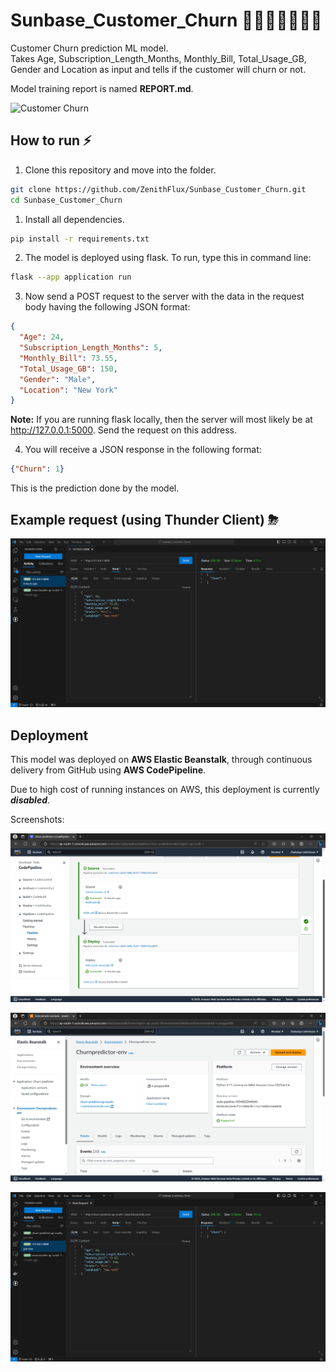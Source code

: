 # Sunbase_Customer_Churn 🏃🏼‍♀️🏃🏼‍♂️💨

Customer Churn prediction ML model.  
Takes Age, Subscription_Length_Months, Monthly_Bill, Total_Usage_GB, Gender and Location as input and tells if the customer will churn or not.

Model training report is named **REPORT.md**.

![Customer Churn](https://www.cleartouch.in/wp-content/uploads/2022/11/Customer-Churn.png)

## How to run ⚡

1. Clone this repository and move into the folder.
```bash
git clone https://github.com/ZenithFlux/Sunbase_Customer_Churn.git  
cd Sunbase_Customer_Churn
```

1. Install all dependencies.  
```bash
pip install -r requirements.txt
```

2. The model is deployed using flask. To run, type this in command line:  
```bash
flask --app application run
```

3. Now send a POST request to the server with the data in the request body having the following JSON format:
```json
{
  "Age": 24,
  "Subscription_Length_Months": 5,
  "Monthly_Bill": 73.55,
  "Total_Usage_GB": 150,
  "Gender": "Male",
  "Location": "New York"
}
```

**Note:** If you are running flask locally, then the server will most likely be at http://127.0.0.1:5000. Send the request on this address.

4. You will receive a JSON response in the following format:
```json
{"Churn": 1}
```  
This is the prediction done by the model.

## Example request (using Thunder Client) ⛈

![Request-Response](images/req.png)

## Deployment

This model was deployed on **AWS Elastic Beanstalk**, through continuous delivery from GitHub using **AWS CodePipeline**.

Due to high cost of running instances on AWS, this deployment is currently ***disabled***.

Screenshots:

![CodePipeline](/images/cp.png)

![AWS Beanstalk](/images/ebs.png)

![Request to application](/images/aws_req.png)